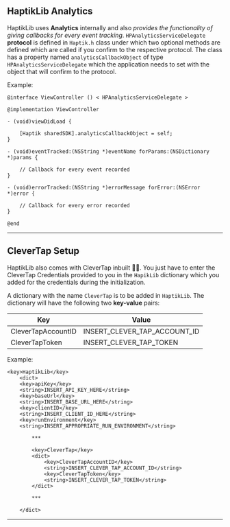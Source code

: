 ## HaptikLib Analytics

HaptikLib uses **Analytics** internally and also *provides the functionality of giving callbacks for every event tracking*. `HPAnalyticsServiceDelegate` **protocol** is defined in `Haptik.h` class under which two optional methods are defined which are called if you confirm to the respective protocol. The class has a property named `analyticsCallbackObject` of type `HPAnalyticsServiceDelegate` which the application needs to set with the object that will confirm to the protocol.

Example:

```
@interface ViewController () < HPAnalyticsServiceDelegate >

@implementation ViewController

- (void)viewDidLoad {

    [Haptik sharedSDK].analyticsCallbackObject = self;
}

- (void)eventTracked:(NSString *)eventName forParams:(NSDictionary *)params {

    // Callback for every event recorded
}

- (void)errorTracked:(NSString *)errorMessage forError:(NSError *)error {

    // Callback for every error recorded
}

@end
```

---


## CleverTap Setup

HaptikLib also comes with CleverTap inbuilt 🙌🏻. You just have to enter the CleverTap Credentials provided to you in the `HapikLib` dictionary which you added for the credentials during the initialization.

A dictionary with the name `CleverTap` is to be added in `HaptikLib`. The dictionary will have the following two **key-value** pairs:

| Key 									| Value							 |
|-----------------------|--------------------|
|CleverTapAccountID			|INSERT_CLEVER_TAP_ACCOUNT_ID|
|CleverTapToken					|INSERT_CLEVER_TAP_TOKEN|

Example:

```
<key>HaptikLib</key>
	<dict>		
    <key>apiKey</key>
    <string>INSERT_API_KEY_HERE</string>
    <key>baseUrl</key>
    <string>INSERT_BASE_URL_HERE</string>
    <key>clientID</key>
    <string>INSERT_CLIENT_ID_HERE</string>
    <key>runEnvironment</key>
    <string>INSERT_APPROPRIATE_RUN_ENVIRONMENT</string>

		***

		<key>CleverTap</key>
		<dict>
			<key>CleverTapAccountID</key>
			<string>INSERT_CLEVER_TAP_ACCOUNT_ID</string>
			<key>CleverTapToken</key>
			<string>INSERT_CLEVER_TAP_TOKEN</string>
		</dict>

		***

	</dict>
```

---
